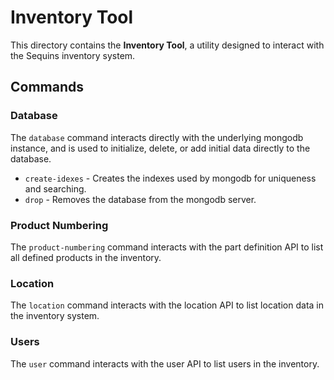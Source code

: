 # Inventory Tool

This directory contains the **Inventory Tool**, a utility designed to interact
with the Sequins inventory system.

## Commands

### Database

The `database` command interacts directly with the underlying mongodb instance,
and is used to initialize, delete, or add initial data directly to the database.

* `create-idexes` - Creates the indexes used by mongodb for uniqueness and
searching.
* `drop` - Removes the database from the mongodb server.

### Product Numbering

The `product-numbering` command interacts with the part definition API to list
all defined products in the inventory.

### Location

The `location` command interacts with the location API to list location data in
the inventory system.


### Users

The `user` command interacts with the user API to list users in the inventory.
